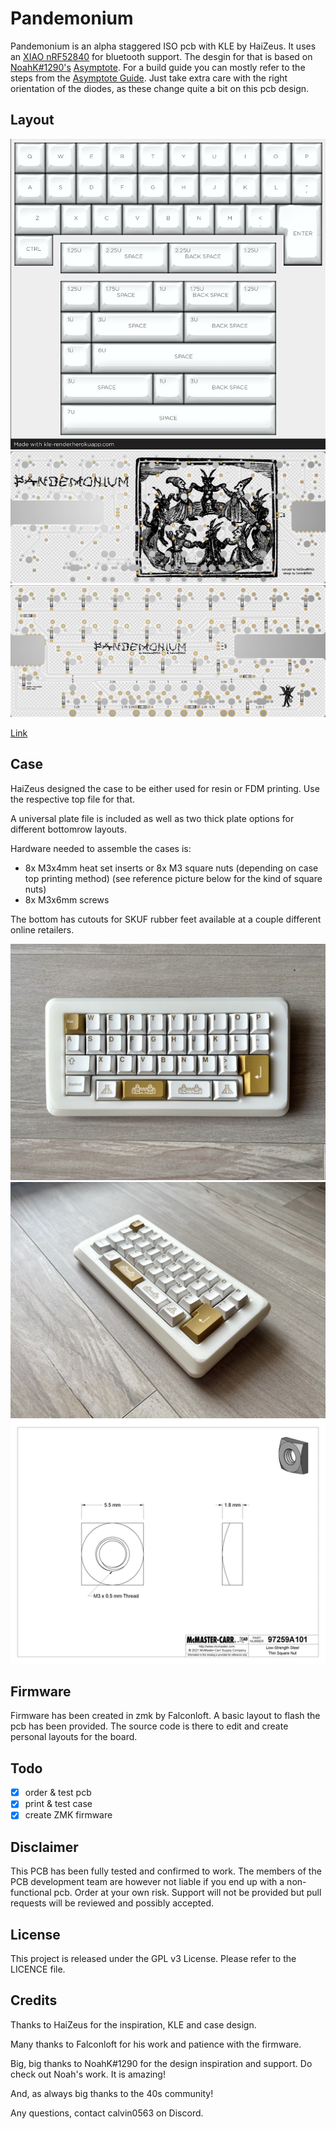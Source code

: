 # Pandemonium
 
Pandemonium is an alpha staggered ISO pcb with KLE by HaiZeus. It uses an [XIAO nRF52840](https://www.seeedstudio.com/Seeed-XIAO-BLE-nRF52840-p-5201.html) for bluetooth support. The desgin for that is based on [NoahK#1290's](https://kiserdesigns.bigcartel.com/) [Asymptote](https://github.com/KiserDesigns/Asymptote). For a build guide you can mostly refer to the steps from the [Asymptote Guide](https://github.com/KiserDesigns/Asymptote#asymptote-build-guide). Just take extra care with the right orientation of the diodes, as these change quite a bit on this pcb design.

## Layout

![](https://github.com/calvin-mcd/pandemonium/blob/main/Images/KLE.png)
![](https://github.com/calvin-mcd/pandemonium/blob/main/Images/top.png)
![](https://github.com/calvin-mcd/pandemonium/blob/main/Images/bottom.png)

[Link](http://www.keyboard-layout-editor.com/#/gists/b0a595a186fab9d96212efed305105f0)

## Case

HaiZeus designed the case to be either used for resin or FDM printing. Use the respective top file for that. 

A universal plate file is included as well as two thick plate options for different bottomrow layouts.  

Hardware needed to assemble the cases is:
- 8x M3x4mm heat set inserts or 8x M3 square nuts (depending on case top printing method) (see reference picture below for the kind of square nuts)
- 8x M3x6mm screws

The bottom has cutouts for SKUF rubber feet available at a couple different online retailers.
  
![](https://github.com/calvin-mcd/pandemonium/blob/main/Images/IMG_1803.jpg)
![](https://github.com/calvin-mcd/pandemonium/blob/main/Images/IMG_1804.jpg)
![](https://github.com/calvin-mcd/pandemonium/blob/main/Images/97259A101_Low-Strength20Steel20Thin20Square20NutM.png)

## Firmware

Firmware has been created in zmk by Falconloft. A basic layout to flash the pcb has been provided. The source code is there to edit and create personal layouts for the board.

## Todo

- [X] order & test pcb
- [X] print & test case
- [X] create ZMK firmware

## Disclaimer

This PCB has been fully tested and confirmed to work. The members of the PCB development team are however not liable if you end up with a non-functional pcb. Order at your own risk. Support will not be provided but pull requests will be reviewed and possibly accepted.

## License

This project is released under the GPL v3 License. Please refer to the LICENCE file.

## Credits

Thanks to HaiZeus for the inspiration, KLE and case design.

Many thanks to Falconloft for his work and patience with the firmware.

Big, big thanks to NoahK#1290 for the design inspiration and support. Do check out Noah's work. It is amazing!

And, as always big thanks to the 40s community!

Any questions, contact calvin0563 on Discord. 
